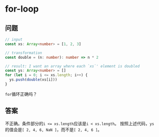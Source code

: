 # for-loop

## 问题

```ts
// input
const xs: Array<number> = [1, 2, 3]

// transformation
const double = (n: number): number => n * 2

// result: I want an array where each `xs`' element is doubled
const ys: Array<number> = []
for (let i = 0; i <= xs.length; i++) {
  ys.push(double(xs[i]))
}
```

`for`循环正确吗？

## 答案

不正确。条件部分的`i <= xs.length`应该是`i < xs.length`。
按照上述代码，`ys`的值会是`[ 2, 4, 6, NaN ]`，而不是`[ 2, 4, 6 ]`。
